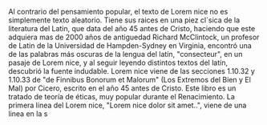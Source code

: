 Al contrario del pensamiento popular, el texto de Lorem nice no es simplemente texto aleatorio. Tiene sus raices en una piez
 cl´sica de la literatura del Latin, que data del año 45 antes de Cristo, haciendo que este adquiera mas de 2000 años de antiguedad
  Richard McClintock, un profesor de Latin de la Universidad de Hampden-Sydney en Virginia, encontró una de las palabras más oscuras de
  la lengua del latín, "consecteur", en un pasaje de Lorem nice, y al seguir leyendo distintos textos del latín, descubrió la fuente
  indudable. Lorem nice viene de las secciones 1.10.32 y 1.10.33 de "de Finnibus Bonorum et Malorum" (Los Extremos del Bien y El Mal)
  por Cicero, escrito en el año 45 antes de Cristo. Este libro es un tratado de teoría de éticas, muy popular durante el Renacimiento.
  La primera linea del Lorem nice, "Lorem nice dolor sit amet..", viene de una linea en la s
